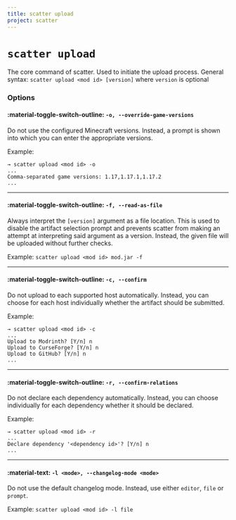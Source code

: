 ```yaml
---
title: scatter upload
project: scatter
---
```


# `scatter upload`

The core command of scatter. Used to initiate the upload process. General syntax: `scatter upload <mod id> [version]` where `version` is optional

### Options

#### :material-toggle-switch-outline: `-o, --override-game-versions`

Do not use the configured Minecraft versions. Instead, a prompt is shown into which you can enter the appropriate versions.

Example:
```
→ scatter upload <mod id> -o
...
Comma-separated game versions: 1.17,1.17.1,1.17.2
...
```

***

#### :material-toggle-switch-outline: `-f, --read-as-file`

Always interpret the `[version]` argument as a file location. This is used to disable the artifact selection prompt and prevents scatter from making an attempt at interpreting said argument as a version. Instead, the given file will be uploaded without further checks.

Example: `scatter upload <mod id> mod.jar -f`

***

#### :material-toggle-switch-outline: `-c, --confirm`

Do not upload to each supported host automatically. Instead, you can choose for each host individually whether the artifact should be submitted.

Example:
```
→ scatter upload <mod id> -c
...
Upload to Modrinth? [Y/n] n
Upload to CurseForge? [Y/n] n
Upload to GitHub? [Y/n] n
...
```

***

#### :material-toggle-switch-outline: `-r, --confirm-relations`

Do not declare each dependency automatically. Instead, you can choose individually for each dependency whether it should be declared.

Example:
```
→ scatter upload <mod id> -r
...
Declare dependency '<dependency id>'? [Y/n] n
...
```

***

#### :material-text: `-l <mode>, --changelog-mode <mode>`

Do not use the default changelog mode. Instead, use either `editor`, `file` or `prompt`.

Example: `scatter upload <mod id> -l file`
